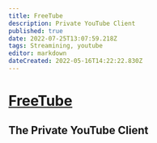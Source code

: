 ```yaml
---
title: FreeTube
description: Private YouTube Client
published: true
date: 2022-07-25T13:07:59.218Z
tags: Streamining, youtube
editor: markdown
dateCreated: 2022-05-16T14:22:22.830Z
---
```


# [FreeTube](https://freetubeapp.io/)
## The Private YouTube Client